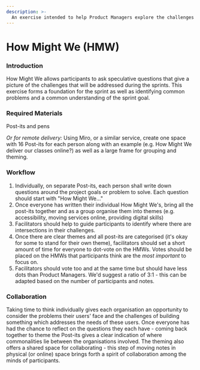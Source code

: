 ```yaml
---
description: >-
  An exercise intended to help Product Managers explore the challenges and uncertainties about solving the problem their users face.
---
```


# How Might We (HMW)

### Introduction

How Might We allows participants to ask speculative questions that give a picture of the challenges that will be addressed during the sprints. This exercise forms a foundation for the sprint as well as identifying common problems and a common understanding of the sprint goal.

### Required Materials

Post-its and pens

_Or for remote delivery:_ Using Miro, or a similar service, create one space with 16 Post-its for each person along with an example (e.g. How Might We deliver our classes online?) as well as a large frame for grouping and theming.

### Workflow

1. Individually, on separate Post-its, each person shall write down questions around the project goals or problem to solve. Each question should start with "How Might We..."
1. Once everyone has written their individual How Might We's, bring all the post-its together and as a group organise them into themes (e.g. accessibility, moving services online, providing digital skills)
1. Facilitators should help to guide participants to identify where there are intersections in their challenges.
1. Once there are clear themes and all post-its are categorised (it's okay for some to stand for their own theme), facilitators should set a short amount of time for everyone to dot-vote on the HMWs. Votes should be placed on the HMWs that participants think are the _most important_ to focus on.
1. Facilitators should vote too and at the same time but should have less dots than Product Managers. We'd suggest a ratio of 3:1 - this can be adapted based on the number of participants and notes.

### Collaboration

Taking time to think individually gives each organisation an opportunity to consider the problems their users' face and the challenges of building something which addresses the needs of these users. Once everyone has had the chance to reflect on the questions they each have - coming back together to theme the Post-its gives a clear indication of where commonalities lie between the organisations involved. The theming also offers a shared space for collaborating - this step of moving notes in physical (or online) space brings forth a spirit of collaboration among the minds of participants.
